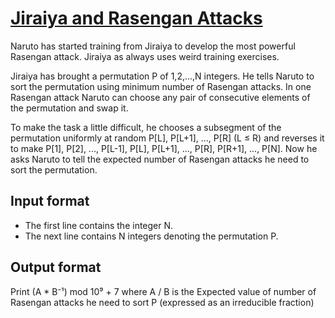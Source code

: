 # [Jiraiya and Rasengan Attacks][link]

Naruto has started training from Jiraiya to develop the most powerful Rasengan attack. Jiraiya as always uses weird training exercises.

Jiraiya has brought a permutation P of 1,2,...,N integers. He tells Naruto to sort the permutation using minimum number of Rasengan attacks. In one Rasengan attack Naruto can choose any pair of consecutive elements of the permutation and swap it.

To make the task a little difficult, he chooses a subsegment of the permutation uniformly at random P[L], P[L+1], ..., P[R] (L ≤ R) and reverses it to make P[1], P[2], ..., P[L-1], P[L], P[L+1], ..., P[R], P[R+1], ..., P[N]. Now he asks Naruto to tell the expected number of Rasengan attacks he need to sort the permutation.

## Input format

- The first line contains the integer N.
- The next line contains N integers denoting the permutation P.

## Output format

Print (A \* B⁻¹) mod 10⁹ + 7 where A / B is the Expected value of number of Rasengan attacks he need to sort P (expressed as an irreducible fraction)

[link]: https://www.hackerearth.com/practice/data-structures/advanced-data-structures/fenwick-binary-indexed-trees/practice-problems/algorithm/jiraiya-and-rasengan-attacks-circuit-1/
